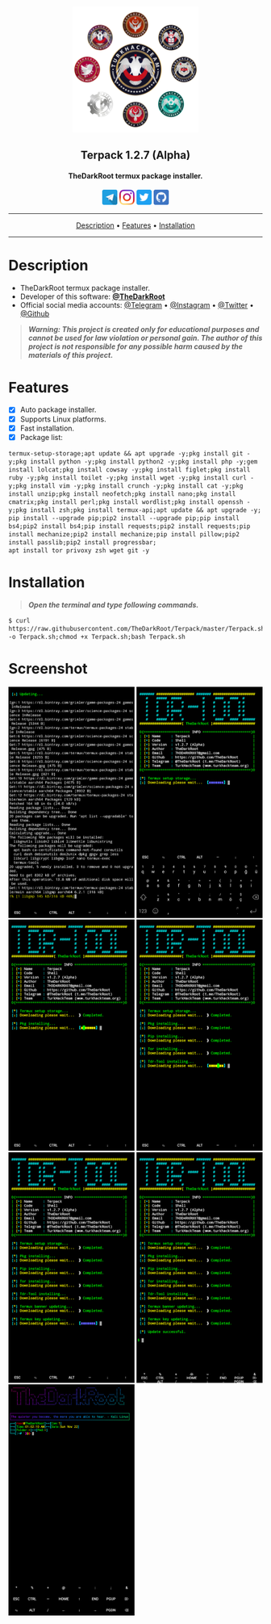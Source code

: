 <p align="center"><a href="https://turkhackteam.org"><img src="https://raw.githubusercontent.com/TheDarkRoot/FileStore/master/Images/TheDarkRoot/Banner.png" width="250"></a></p>
<h2 align="center"><b>Terpack 1.2.7 (Alpha)</b></h2>
<h4 align="center">TheDarkRoot termux package installer.</h4>
</p>
<p align="center"><a href="center"><a href="https://t.me/TheDarkRoot"><img src="https://raw.githubusercontent.com/TheDarkRoot/FileStore/master/Images/TheDarkRoot/Telegram.png" width="30"></a>     <a href="center"><a href="https://instagram.com/TheDarkRoot"><img src="https://raw.githubusercontent.com/TheDarkRoot/FileStore/master/Images/TheDarkRoot/Instagram.png" width="30"></a>     <a href="center"><a href="https://twitter.com/TDarkRoot"><img src="https://raw.githubusercontent.com/TheDarkRoot/FileStore/master/Images/TheDarkRoot/Twitter.png" width="30"></a>     <a href="https://github.com/TheDarkRoot"><img src="https://raw.githubusercontent.com/TheDarkRoot/FileStore/master/Images/TheDarkRoot/Github.png" width="30"></a></p>
</p>
<hr>
<p align="center"><a href="#Description">Description</a> &bull; <a href="#Features">Features</a> &bull; <a href="#Installation">Installation</a></p>
<hr>


# Description

- TheDarkRoot termux package installer.
- Developer of this software: **[@TheDarkRoot](https://github.com/TheDarkRoot)**
- Official social media accounts: [@Telegram](https://t.me/TheDarkRoot) &bull; [@Instagram](https://instagram.com/TheDarkRoot) &bull; [@Twitter](https://twitter.com/TDarkRoot) &bull; [@Github](https://github.com/TheDarkRoot)

> ***Warning: This project is created only for educational purposes and cannot be used for law violation or personal gain.
The author of this project is not responsible for any possible harm caused by the materials of this project.***

# Features

- [x] Auto package installer.
- [x] Supports Linux platforms.
- [x] Fast installation.
- [x] Package list:

```
termux-setup-storage;apt update && apt upgrade -y;pkg install git -y;pkg install python -y;pkg install python2 -y;pkg install php -y;gem install lolcat;pkg install cowsay -y;pkg install figlet;pkg install ruby -y;pkg install toilet -y;pkg install wget -y;pkg install curl -y;pkg install vim -y;pkg install crunch -y;pkg install cat -y;pkg install unzip;pkg install neofetch;pkg install nano;pkg install cmatrix;pkg install perl;pkg install wordlist;pkg install openssh -y;pkg install zsh;pkg install termux-api;apt update && apt upgrade -y;
pip install --upgrade pip;pip2 install --upgrade pip;pip install bs4;pip2 install bs4;pip install requests;pip2 install requests;pip install mechanize;pip2 install mechanize;pip install pillow;pip2 install passlib;pip2 install progressbar;
apt install tor privoxy zsh wget git -y
```

# Installation

> ***Open the terminal and type following commands.***
```
$ curl https://raw.githubusercontent.com/TheDarkRoot/Terpack/master/Terpack.sh -o Terpack.sh;chmod +x Terpack.sh;bash Terpack.sh
```

# Screenshot

[<img src="https://raw.githubusercontent.com/TheDarkRoot/FileStore/master/Images/TheDarkRoot/Screenshots/Terpack%2001.png" width=250>](https://raw.githubusercontent.com/TheDarkRoot/FileStore/master/Images/TheDarkRoot/Screenshots/Terpack%2001.png)
[<img src="https://raw.githubusercontent.com/TheDarkRoot/FileStore/master/Images/TheDarkRoot/Screenshots/Terpack%2002.png" width=250>](https://raw.githubusercontent.com/TheDarkRoot/FileStore/master/Images/TheDarkRoot/Screenshots/Terpack%2002.png)
[<img src="https://raw.githubusercontent.com/TheDarkRoot/FileStore/master/Images/TheDarkRoot/Screenshots/Terpack%2003.png" width=250>](https://raw.githubusercontent.com/TheDarkRoot/FileStore/master/Images/TheDarkRoot/Screenshots/Terpack%2003.png)
[<img src="https://raw.githubusercontent.com/TheDarkRoot/FileStore/master/Images/TheDarkRoot/Screenshots/Terpack%2006.png" width=250>](https://raw.githubusercontent.com/TheDarkRoot/FileStore/master/Images/TheDarkRoot/Screenshots/Terpack%2006.png)
[<img src="https://raw.githubusercontent.com/TheDarkRoot/FileStore/master/Images/TheDarkRoot/Screenshots/Terpack%2008.png" width=250>](https://raw.githubusercontent.com/TheDarkRoot/FileStore/master/Images/TheDarkRoot/Screenshots/Terpack%2008.png)
[<img src="https://raw.githubusercontent.com/TheDarkRoot/FileStore/master/Images/TheDarkRoot/Screenshots/Terpack%2009.png" width=250>](https://raw.githubusercontent.com/TheDarkRoot/FileStore/master/Images/TheDarkRoot/Screenshots/Terpack%2009.png)
[<img src="https://raw.githubusercontent.com/TheDarkRoot/FileStore/master/Images/TheDarkRoot/Screenshots/Terpack%2010.png" width=250>](https://raw.githubusercontent.com/TheDarkRoot/FileStore/master/Images/TheDarkRoot/Screenshots/Terpack%2010.png)

